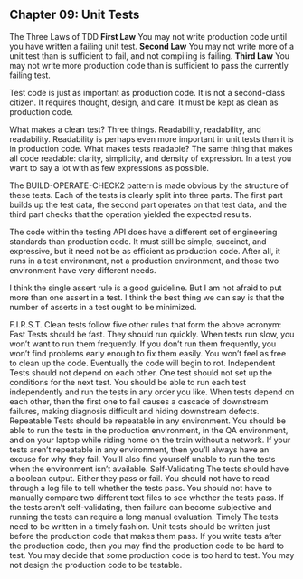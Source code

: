 ## Chapter 09: Unit Tests

The Three Laws of TDD
**First Law** You may not write production code until you have written a failing unit test.
**Second Law** You may not write more of a unit test than is sufficient to fail, and not compiling is failing.
**Third Law** You may not write more production code than is sufficient to pass the currently failing test.


Test code is just as important as production code. It
is not a second-class citizen. It requires thought, design, and care. It must be kept as clean
as production code.


What makes a clean test? Three things. Readability, readability, and readability. Readability is perhaps even more important in unit tests than it is in production code. What
makes tests readable? The same thing that makes all code readable: clarity, simplicity,
and density of expression. In a test you want to say a lot with as few expressions as
possible.



The BUILD-OPERATE-CHECK2 pattern is made obvious by the structure of these tests.
Each of the tests is clearly split into three parts. The first part builds up the test data, the
second part operates on that test data, and the third part checks that the operation yielded
the expected results.


The
code within the testing API does have a different set of engineering standards than production code. It must still be simple, succinct, and expressive, but it need not be as efficient as
production code. After all, it runs in a test environment, not a production environment, and
those two environment have very different needs.


I think the single assert rule is a good guideline. But I am not afraid to put
more than one assert in a test. I think the best thing we can say is that the number of
asserts in a test ought to be minimized.


F.I.R.S.T.
Clean tests follow five other rules that form the above acronym:
Fast Tests should be fast. They should run quickly. When tests run slow, you won’t want
to run them frequently. If you don’t run them frequently, you won’t find problems early
enough to fix them easily. You won’t feel as free to clean up the code. Eventually the code
will begin to rot.
Independent Tests should not depend on each other. One test should not set up the conditions for the next test. You should be able to run each test independently and run the tests in
any order you like. When tests depend on each other, then the first one to fail causes a cascade of downstream failures, making diagnosis difficult and hiding downstream defects.
Repeatable Tests should be repeatable in any environment. You should be able to run the
tests in the production environment, in the QA environment, and on your laptop while
riding home on the train without a network. If your tests aren’t repeatable in any environment, then you’ll always have an excuse for why they fail. You’ll also find yourself unable
to run the tests when the environment isn’t available.
Self-Validating The tests should have a boolean output. Either they pass or fail. You
should not have to read through a log file to tell whether the tests pass. You should not have
to manually compare two different text files to see whether the tests pass. If the tests aren’t
self-validating, then failure can become subjective and running the tests can require a long
manual evaluation.
Timely The tests need to be written in a timely fashion. Unit tests should be written just
before the production code that makes them pass. If you write tests after the production
code, then you may find the production code to be hard to test. You may decide that some
production code is too hard to test. You may not design the production code to be testable.



